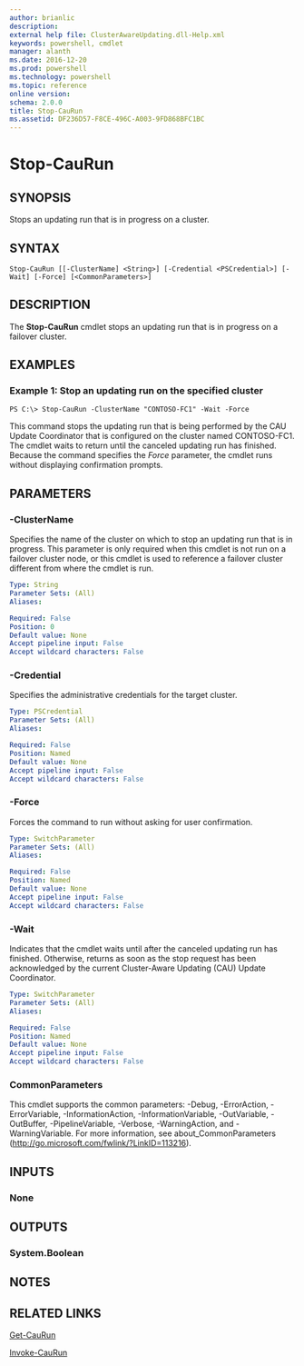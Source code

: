 ```yaml
---
author: brianlic
description: 
external help file: ClusterAwareUpdating.dll-Help.xml
keywords: powershell, cmdlet
manager: alanth
ms.date: 2016-12-20
ms.prod: powershell
ms.technology: powershell
ms.topic: reference
online version: 
schema: 2.0.0
title: Stop-CauRun
ms.assetid: DF236D57-F8CE-496C-A003-9FD868BFC1BC
---
```


# Stop-CauRun

## SYNOPSIS
Stops an updating run that is in progress on a cluster.

## SYNTAX

```
Stop-CauRun [[-ClusterName] <String>] [-Credential <PSCredential>] [-Wait] [-Force] [<CommonParameters>]
```

## DESCRIPTION
The **Stop-CauRun** cmdlet stops an updating run that is in progress on a failover cluster.

## EXAMPLES

### Example 1: Stop an updating run on the specified cluster
```
PS C:\> Stop-CauRun -ClusterName "CONTOSO-FC1" -Wait -Force
```

This command stops the updating run that is being performed by the CAU Update Coordinator that is configured on the cluster named CONTOSO-FC1.
The cmdlet waits to return until the canceled updating run has finished.
Because the command specifies the *Force* parameter, the cmdlet runs without displaying confirmation prompts.

## PARAMETERS

### -ClusterName
Specifies the name of the cluster on which to stop an updating run that is in progress.
This parameter is only required when this cmdlet is not run on a failover cluster node, or this cmdlet is used to reference a failover cluster different from where the cmdlet is run.

```yaml
Type: String
Parameter Sets: (All)
Aliases: 

Required: False
Position: 0
Default value: None
Accept pipeline input: False
Accept wildcard characters: False
```

### -Credential
Specifies the administrative credentials for the target cluster.

```yaml
Type: PSCredential
Parameter Sets: (All)
Aliases: 

Required: False
Position: Named
Default value: None
Accept pipeline input: False
Accept wildcard characters: False
```

### -Force
Forces the command to run without asking for user confirmation.

```yaml
Type: SwitchParameter
Parameter Sets: (All)
Aliases: 

Required: False
Position: Named
Default value: None
Accept pipeline input: False
Accept wildcard characters: False
```

### -Wait
Indicates that the cmdlet waits until after the canceled updating run has finished.
Otherwise, returns as soon as the stop request has been acknowledged by the current Cluster-Aware Updating (CAU) Update Coordinator.

```yaml
Type: SwitchParameter
Parameter Sets: (All)
Aliases: 

Required: False
Position: Named
Default value: None
Accept pipeline input: False
Accept wildcard characters: False
```

### CommonParameters
This cmdlet supports the common parameters: -Debug, -ErrorAction, -ErrorVariable, -InformationAction, -InformationVariable, -OutVariable, -OutBuffer, -PipelineVariable, -Verbose, -WarningAction, and -WarningVariable. For more information, see about_CommonParameters (http://go.microsoft.com/fwlink/?LinkID=113216).

## INPUTS

### None

## OUTPUTS

### System.Boolean

## NOTES

## RELATED LINKS

[Get-CauRun](./Get-CauRun.md)

[Invoke-CauRun](./Invoke-CauRun.md)

